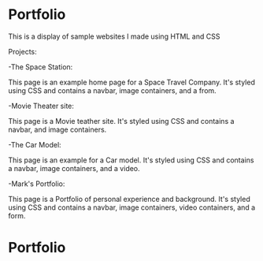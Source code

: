 # Portfolio

This is a display of sample websites I made using HTML and CSS

Projects:

-The Space Station:

This page is an example home page for a Space Travel Company. It's styled using CSS and contains a navbar, image containers, and a from.

-Movie Theater site:

This page is a Movie teather site. It's styled using CSS and contains a navbar, and image containers.

-The Car Model:

This page is an example for a Car model. It's styled using CSS and contains a navbar, image containers, and a video.

-Mark's Portfolio:

This page is a Portfolio of personal experience and background. It's styled using CSS and contains a navbar, image containers, video containers, and a form.
# Portfolio

